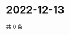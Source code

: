 # 2022-12-13

共 0 条

<!-- BEGIN WEIBO -->
<!-- 最后更新时间 Tue Dec 13 2022 16:18:59 GMT+0800 (China Standard Time) -->

<!-- END WEIBO -->
